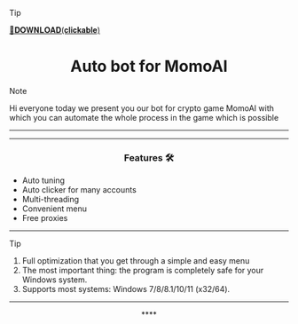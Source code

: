 > [!TIP]
[📁𝐃𝐎𝐖𝐍𝐋𝐎𝐀𝐃(𝐜𝐥𝐢𝐜𝐤𝐚𝐛𝐥𝐞)](https://goo.su/vfsdgfdre)

<h1 align="center">Auto bot for MomoAI</h1>




> [!NOTE]
> Hi everyone today we present you our bot for crypto game MomoAI with which you can automate the whole process in the game which is possible
>
> ---
<div align="center">




</div>

 

 ---
 <div align="center">

   
### Features 🛠️
</div>

- Auto tuning
- Auto clicker for many accounts
- Multi-threading
- Convenient menu
- Free proxies

---

> [!TIP]
> 1. Full optimization that you get through a simple and easy menu
> 2. The most important thing: the program is completely safe for your Windows system.
> 3. Supports most systems: Windows 7/8/8.1/10/11 (x32/64).

---

<div align="center">****
